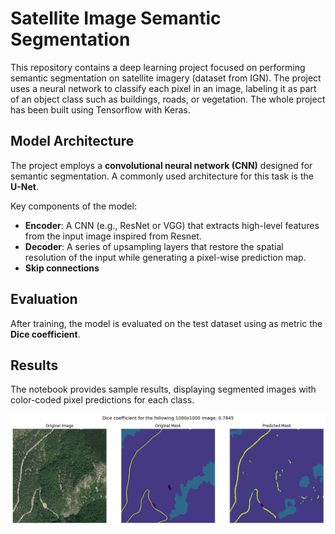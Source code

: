 # Satellite Image Semantic Segmentation

This repository contains a deep learning project focused on performing semantic segmentation on satellite imagery (dataset from IGN). The project uses a neural network to classify each pixel in an image, labeling it as part of an object class such as buildings, roads, or vegetation. The whole project has been built using Tensorflow with Keras.


## Model Architecture
The project employs a **convolutional neural network (CNN)** designed for semantic segmentation. A commonly used architecture for this task is the **U-Net**.

Key components of the model:
- **Encoder**: A CNN (e.g., ResNet or VGG) that extracts high-level features from the input image inspired from Resnet.
- **Decoder**: A series of upsampling layers that restore the spatial resolution of the input while generating a pixel-wise prediction map.
- **Skip connections**


## Evaluation
After training, the model is evaluated on the test dataset using as metric the  **Dice coefficient**.


## Results
The notebook provides sample results, displaying segmented images with color-coded pixel predictions for each class.

![Sample Segmentation Result](sample.png)
